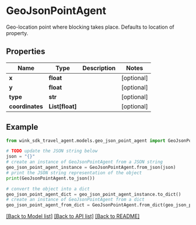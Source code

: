 # GeoJsonPointAgent

Geo-location point where blocking takes place. Defaults to location of property.

## Properties

Name | Type | Description | Notes
------------ | ------------- | ------------- | -------------
**x** | **float** |  | [optional] 
**y** | **float** |  | [optional] 
**type** | **str** |  | [optional] 
**coordinates** | **List[float]** |  | [optional] 

## Example

```python
from wink_sdk_travel_agent.models.geo_json_point_agent import GeoJsonPointAgent

# TODO update the JSON string below
json = "{}"
# create an instance of GeoJsonPointAgent from a JSON string
geo_json_point_agent_instance = GeoJsonPointAgent.from_json(json)
# print the JSON string representation of the object
print(GeoJsonPointAgent.to_json())

# convert the object into a dict
geo_json_point_agent_dict = geo_json_point_agent_instance.to_dict()
# create an instance of GeoJsonPointAgent from a dict
geo_json_point_agent_from_dict = GeoJsonPointAgent.from_dict(geo_json_point_agent_dict)
```
[[Back to Model list]](../README.md#documentation-for-models) [[Back to API list]](../README.md#documentation-for-api-endpoints) [[Back to README]](../README.md)


